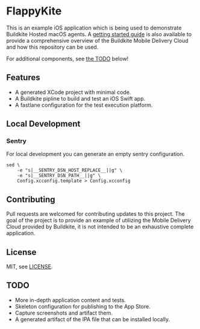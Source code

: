 # FlappyKite

This is an example iOS application which is being used to demonstrate
Buildkite Hosted macOS agents. A
[getting started guide](https://buildkite.com/docs/pipelines/hosted-agents/mobile-delivery-cloud/getting-started)
is also available to provide a comprehensive overview of the Buildkite Mobile
Delivery Cloud and how this repository can be used.

For additional components, see [the TODO](#todo) below!

## Features

- A generated XCode project with minimal code.
- A Buildkite pipline to build and test an iOS Swift app.
- A fastlane configuration for the test execution platform.

## Local Development

### Sentry

For local development you can generate an empty sentry configuration.

```
sed \
    -e "s|__SENTRY_DSN_HOST_REPLACE__||g" \
    -e "s|__SENTRY_DSN_PATH__||g" \
    Config.xcconfig.template > Config.xcconfig
```

## Contributing

Pull requests are welcomed for contributing updates to this project. The goal
of the project is to provide an example of utilizing the Mobile Delivery Cloud
provided by Buildkite, it is not intended to be an exhaustive complete
application.

## License

MIT, see [LICENSE](LICENSE).

## TODO

- More in-depth application content and tests.
- Skeleton configuration for publishing to the App Store.
- Capture screenshots and artifact them.
- A generated artifact of the IPA file that can be installed locally.

